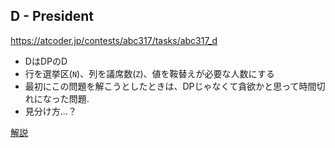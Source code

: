 ## D - President
https://atcoder.jp/contests/abc317/tasks/abc317_d

* DはDPのD
* 行を選挙区(`N`)、列を議席数(`Z`)、値を鞍替えが必要な人数にする
* 最初にこの問題を解こうとしたときは、DPじゃなくて貪欲かと思って時間切れになった問題.
* 見分け方...？

[解説](https://atcoder.jp/contests/abc317/editorial/7043)
